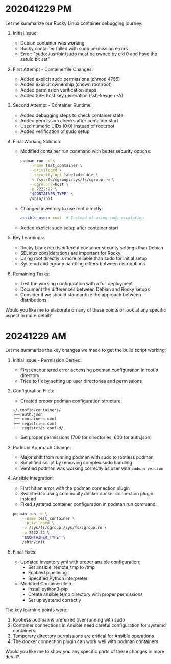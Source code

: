 # 202041229 PM 

Let me summarize our Rocky Linux container debugging journey:

1. Initial Issue:
   - Debian container was working
   - Rocky container failed with sudo permission errors
   - Error: "sudo: /usr/bin/sudo must be owned by uid 0 and have the setuid bit set"

2. First Attempt - Containerfile Changes:
   - Added explicit sudo permissions (chmod 4755)
   - Added explicit ownership (chown root:root)
   - Added permission verification steps
   - Added SSH host key generation (ssh-keygen -A)

3. Second Attempt - Container Runtime:
   - Added debugging steps to check container state
   - Added permission checks after container start
   - Used numeric UIDs (0:0) instead of root:root
   - Added verification of sudo setup

4. Final Working Solution:
   - Modified container run command with better security options:
     ```bash
     podman run -d \
         --name test_container \
         --privileged \
         --security-opt label=disable \
         -v /sys/fs/cgroup:/sys/fs/cgroup:rw \
         --cgroupns=host \
         -p 2222:22 \
         "$CONTAINER_TYPE" \
         /sbin/init
     ```
   - Changed inventory to use root directly:
     ```yaml
     ansible_user: root  # Instead of using sudo escalation
     ```
   - Added explicit sudo setup after container start

5. Key Learnings:
   - Rocky Linux needs different container security settings than Debian
   - SELinux considerations are important for Rocky
   - Using root directly is more reliable than sudo for initial setup
   - Systemd and cgroup handling differs between distributions

6. Remaining Tasks:
   - Test the working configuration with a full deployment
   - Document the differences between Debian and Rocky setups
   - Consider if we should standardize the approach between distributions

Would you like me to elaborate on any of these points or look at any specific aspect in more detail?


# 20241229 AM

Let me summarize the key changes we made to get the build script working:

1. Initial Issue - Permission Denied:
   - First encountered error accessing podman configuration in root's directory
   - Tried to fix by setting up user directories and permissions

2. Configuration Files:
   - Created proper podman configuration structure:
   ```
   ~/.config/containers/
   ├── auth.json
   ├── containers.conf
   ├── registries.conf
   └── registries.conf.d/
   ```
   - Set proper permissions (700 for directories, 600 for auth.json)

3. Podman Approach Change:
   - Major shift from running podman with sudo to rootless podman
   - Simplified script by removing complex sudo handling
   - Verified podman was working correctly as user with `podman version`

4. Ansible Integration:
   - First hit an error with the podman connection plugin
   - Switched to using community.docker.docker connection plugin instead
   - Fixed systemd container configuration in podman run command:
   ```bash
   podman run -d \
       --name test_container \
       --privileged \
       -v /sys/fs/cgroup:/sys/fs/cgroup:ro \
       -p 2222:22 \
       "$CONTAINER_TYPE" \
       /sbin/init
   ```

5. Final Fixes:
   - Updated inventory.yml with proper ansible configuration:
     - Set ansible_remote_tmp to /tmp
     - Enabled pipelining
     - Specified Python interpreter
   - Modified Containerfile to:
     - Install python3-pip
     - Create ansible temp directory with proper permissions
     - Set up systemd correctly

The key learning points were:
1. Rootless podman is preferred over running with sudo
2. Container connections in Ansible need careful configuration for systemd containers
3. Temporary directory permissions are critical for Ansible operations
4. The docker connection plugin can work well with podman containers

Would you like me to show you any specific parts of these changes in more detail?